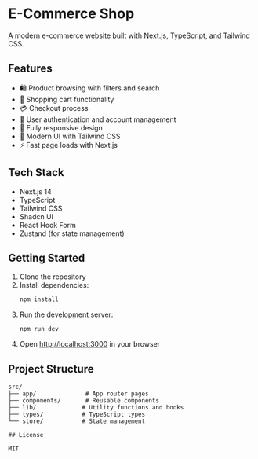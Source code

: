 # E-Commerce Shop

A modern e-commerce website built with Next.js, TypeScript, and Tailwind CSS.

## Features

- 🛍️ Product browsing with filters and search
- 🛒 Shopping cart functionality
- 💳 Checkout process
- 👤 User authentication and account management
- 📱 Fully responsive design
- 🎨 Modern UI with Tailwind CSS
- ⚡ Fast page loads with Next.js

## Tech Stack

- Next.js 14
- TypeScript
- Tailwind CSS
- Shadcn UI
- React Hook Form
- Zustand (for state management)

## Getting Started

1. Clone the repository
2. Install dependencies:
   ```bash
   npm install
   ```
3. Run the development server:
   ```bash
   npm run dev
   ```
4. Open [http://localhost:3000](http://localhost:3000) in your browser

## Project Structure

```
src/
├── app/              # App router pages
├── components/       # Reusable components
├── lib/             # Utility functions and hooks
├── types/           # TypeScript types
└── store/           # State management

## License

MIT
